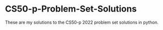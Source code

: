 # CS50-p-Problem-Set-Solutions
These are my solutions to the CS50-p 2022 problem set solutions in python.
